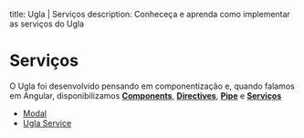 title: Ugla | Serviços
description: Conheceça e aprenda como implementar as serviços do Ugla

# Serviços
O Ugla foi desenvolvido pensando em componentização e, quando falamos em Angular, disponibilizamos [**Components**](https://angular.io/api/core/Component), [**Directives**](https://angular.io/api/core/Directive), [**Pipe**](https://angular.io/api/core/Pipe) e [**Serviços**](https://angular.io/api/core/Inject)

* [Modal](modal)
* [Ugla Service](ugla-service)